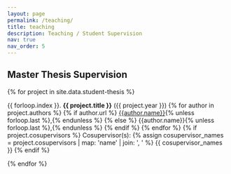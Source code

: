 ```yaml
---
layout: page
permalink: /teaching/
title: teaching
description: Teaching / Student Supervision
nav: true
nav_order: 5
---
```



## Master Thesis Supervision

{% for project in site.data.student-thesis %}

{{ forloop.index }}.
<strong>{{ project.title }}</strong> ({{ project.year }})
{% for author in project.authors %}
    {% if author.url %}
        <a href="{{author.url}}">{{author.name}}</a>{% unless forloop.last %},{% endunless %}
    {% else %}
        {{author.name}}{% unless forloop.last %},{% endunless %}
    {% endif %}
{% endfor %}
{% if project.cosupervisors %}
Cosupervisor(s): {% assign cosupervisor_names = project.cosupervisors | map: 'name' | join: ', ' %}
{{ cosupervisor_names }}
{% endif %}

{% endfor %}
